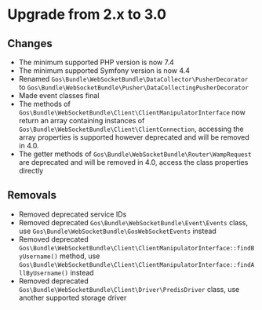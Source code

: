 # Upgrade from 2.x to 3.0

## Changes

- The minimum supported PHP version is now 7.4
- The minimum supported Symfony version is now 4.4
- Renamed `Gos\Bundle\WebSocketBundle\DataCollector\PusherDecorator` to `Gos\Bundle\WebSocketBundle\Pusher\DataCollectingPusherDecorator`
- Made event classes final
- The methods of `Gos\Bundle\WebSocketBundle\Client\ClientManipulatorInterface` now return an array containing instances of `Gos\Bundle\WebSocketBundle\Client\ClientConnection`, accessing the array properties is supported however deprecated and will be removed in 4.0.
- The getter methods of `Gos\Bundle\WebSocketBundle\Router\WampRequest` are deprecated and will be removed in 4.0, access the class properties directly

## Removals

- Removed deprecated service IDs
- Removed deprecated `Gos\Bundle\WebSocketBundle\Event\Events` class, use `Gos\Bundle\WebSocketBundle\GosWebSocketEvents` instead
- Removed deprecated `Gos\Bundle\WebSocketBundle\Client\ClientManipulatorInterface::findByUsername()` method, use `Gos\Bundle\WebSocketBundle\Client\ClientManipulatorInterface::findAllByUsername()` instead
- Removed deprecated `Gos\Bundle\WebSocketBundle\Client\Driver\PredisDriver` class, use another supported storage driver
